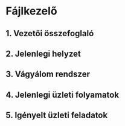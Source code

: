 # Fájlkezelő

## 1. Vezetői összefoglaló

## 2. Jelenlegi helyzet

## 3. Vágyálom rendszer

## 4. Jelenlegi üzleti folyamatok

## 5. Igényelt üzleti feladatok